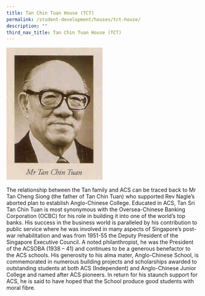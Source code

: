```yaml
---
title: Tan Chin Tuan House (TCT)
permalink: /student-development/houses/tct-house/
description: ""
third_nav_title: Tan Chin Tuan House (TCT)
---
```

<img src="/images/tct.png" 
     style="width:50%">
		 
The relationship between the Tan family and ACS can be traced back to Mr Tan Cheng Siong (the father of Tan Chin Tuan) who supported Rev Nagle’s aborted plan to establish Anglo-Chinese College. Educated in ACS, Tan Sri Tan Chin Tuan is most synonymous with the Oversea-Chinese Banking Corporation (OCBC) for his role in building it into one of the world’s top banks. His success in the business world is paralleled by his contribution to public service where he was involved in many aspects of Singapore’s post-war rehabilitation and was from 1951-55 the Deputy President of the Singapore Executive Council. A noted philanthropist, he was the President of the ACSOBA (1938 – 41) and continues to be a generous benefactor to the ACS schools. His generosity to his alma mater, Anglo-Chinese School, is commemorated in numerous building projects and scholarships awarded to outstanding students at both ACS (Independent) and Anglo-Chinese Junior College and named after ACS pioneers. In return for his staunch support for ACS, he is said to have hoped that the School produce good students with moral fibre.